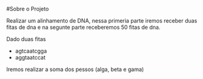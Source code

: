 #Sobre o Projeto

Realizar um alinhamento de DNA, nessa primeria parte iremos receber duas fitas de dna e na segunte parte receberemos 50 fitas de dna. 

Dado duas fitas

 - agtcaatcgga
 - aggtaatccat

Iremos realizar a soma dos pessos (alga, beta e gama)




